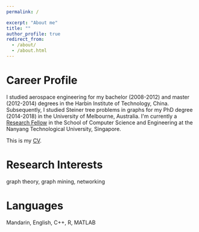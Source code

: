 ```yaml
---
permalink: /

excerpt: "About me"
title: ""
author_profile: true
redirect_from: 
  - /about/
  - /about.html
---
```


# Career Profile

<!---Motivated by China's first crewed space mission in 2003,---> 

I studied aerospace engineering for my bachelor (2008-2012) and master (2012-2014) degrees in the Harbin Institute of Technology, China.  Subsequently, I studied Steiner tree problems in graphs for my PhD degree (2014-2018) in the University of Melbourne, Australia. I'm currently a <a href="http://scse.ntu.edu.sg/Research/CNCL/People/Pages/ResearchStaff.aspx" target="_blank" rel="nofollow">Research Fellow</a> in the School of Computer Science and Engineering at the Nanyang Technological University, Singapore. 

This is my <a href="https://yahuisun.com/assets/CV_Yahui_SUN.pdf" target="_blank" rel="nofollow">CV</a>.

# Research Interests

graph theory, graph mining, networking

# Languages

Mandarin, English, C++, R, MATLAB
      

